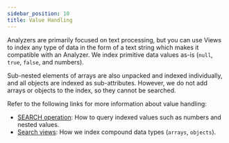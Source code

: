 ```yaml
---
sidebar_position: 10
title: Value Handling
---
```


Analyzers are primarily focused on text processing, but you can use Views to index any type of data in the form of a text string which makes it compatible with an Analyzer. We index primitive data values as-is (`null`, `true`, `false`, and numbers).

Sub-nested elements of arrays are also unpacked and indexed individually, and all objects are indexed as sub-attributes. However, we do not add arrays or objects to the index, so they cannot be searched.

Refer to the following links for more information about value handling:

- [SEARCH operation](../queries/c8ql/operations/search): How to query indexed values such as numbers and nested values.
- [Search views](views/index.md): How we index compound data types (`arrays`, `objects`).